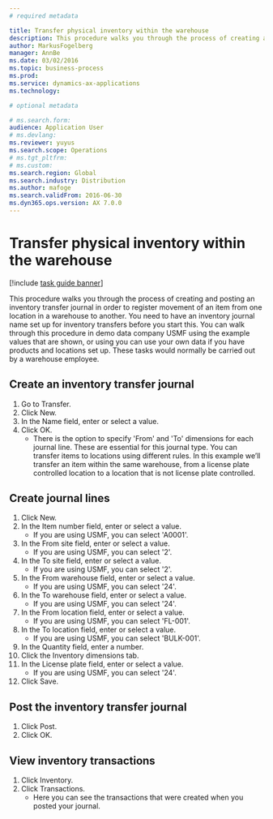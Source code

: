 ```yaml
---
# required metadata

title: Transfer physical inventory within the warehouse
description: This procedure walks you through the process of creating and posting an inventory transfer journal in order to register movement of an item from one location in a warehouse to another.
author: MarkusFogelberg
manager: AnnBe
ms.date: 03/02/2016
ms.topic: business-process
ms.prod:  
ms.service: dynamics-ax-applications
ms.technology:  

# optional metadata

# ms.search.form:   
audience: Application User
# ms.devlang:  
ms.reviewer: yuyus
ms.search.scope: Operations
# ms.tgt_pltfrm:  
# ms.custom:  
ms.search.region: Global
ms.search.industry: Distribution
ms.author: mafoge
ms.search.validFrom: 2016-06-30
ms.dyn365.ops.version: AX 7.0.0
---
```

# Transfer physical inventory within the warehouse

[!include [task guide banner](../../includes/task-guide-banner.md)]

This procedure walks you through the process of creating and posting an inventory transfer journal in order to register movement of an item from one location in a warehouse to another. You need to have an inventory journal name set up for inventory transfers before you start this. You can walk through this procedure in demo data company USMF using the example values that are shown, or using you can use your own data if you have products and locations set up. These tasks would normally be carried out by a warehouse employee.


## Create an inventory transfer journal
1. Go to Transfer.
2. Click New.
3. In the Name field, enter or select a value.
4. Click OK.
    * There is the option to specify 'From' and 'To' dimensions for each journal line. These are essential for this journal type. You can transfer items to locations using different rules. In this example we’ll transfer an item within the same warehouse, from a license plate controlled location to a location that is not license plate controlled.   

## Create journal lines
1. Click New.
2. In the Item number field, enter or select a value.
    * If you are using USMF, you can select 'A0001'.  
3. In the From site field, enter or select a value.
    * If you are using USMF, you can select '2'.  
4. In the To site field, enter or select a value.
    * If you are using USMF, you can select '2'.  
5. In the From warehouse field, enter or select a value.
    * If you are using USMF, you can select '24'.  
6. In the To warehouse field, enter or select a value.
    * If you are using USMF, you can select '24'.  
7. In the From location field, enter or select a value.
    * If you are using USMF, you can select 'FL-001'.  
8. In the To location field, enter or select a value.
    * If you are using USMF, you can select 'BULK-001'.  
9. In the Quantity field, enter a number.
10. Click the Inventory dimensions tab.
11. In the License plate field, enter or select a value.
    * If you are using USMF, you can select '24'.  
12. Click Save.

## Post the inventory transfer journal
1. Click Post.
2. Click OK.

## View inventory transactions
1. Click Inventory.
2. Click Transactions.
    * Here you can see the transactions that were created when you posted your journal.  
